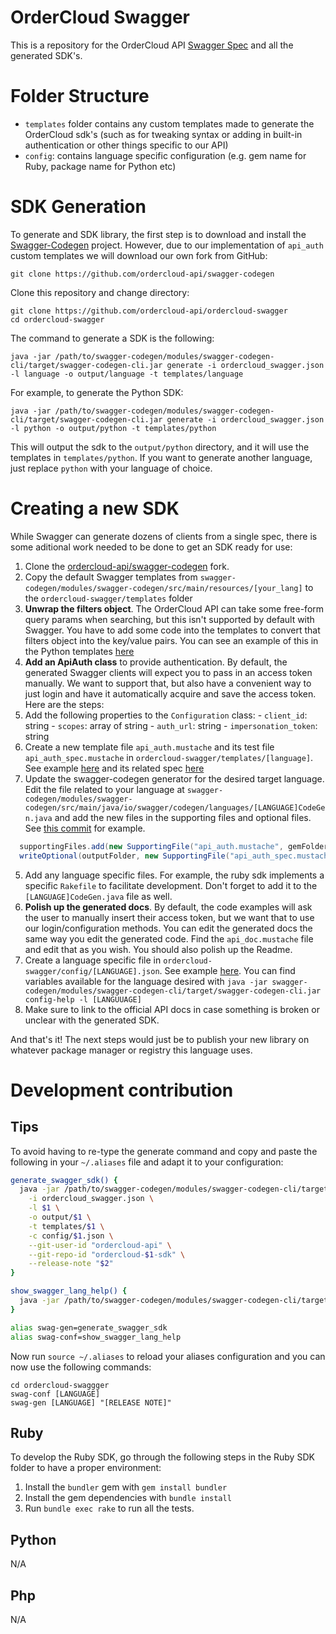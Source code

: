 # OrderCloud Swagger

This is a repository for the OrderCloud API [Swagger Spec](http://swagger.io/specification) and all the generated SDK's.

# Folder Structure

- `templates` folder contains any custom templates made to generate the OrderCloud sdk's (such as for tweaking syntax or adding in built-in authentication or other things specific to our API)
- `config`: contains language specific configuration (e.g. gem name for Ruby, package name for Python etc)

# SDK Generation

To generate and SDK library, the first step is to download and install the [Swagger-Codegen](https://github.com/swagger-api/swagger-codegen) project. However, due to our implementation of `api_auth` custom templates we will download our own fork from GitHub:

```shell
git clone https://github.com/ordercloud-api/swagger-codegen
```

Clone this repository and change directory:

```shell
git clone https://github.com/ordercloud-api/ordercloud-swagger
cd ordercloud-swagger
```

The command to generate a SDK is the following:

```shell
java -jar /path/to/swagger-codegen/modules/swagger-codegen-cli/target/swagger-codegen-cli.jar generate -i ordercloud_swagger.json -l language -o output/language -t templates/language
```

For example, to generate the Python SDK:

```shell
java -jar /path/to/swagger-codegen/modules/swagger-codegen-cli/target/swagger-codegen-cli.jar generate -i ordercloud_swagger.json -l python -o output/python -t templates/python
```

This will output the sdk to the `output/python` directory, and it will use the templates in `templates/python`. If you want to generate another language, just replace `python` with your language of choice.

# Creating a new SDK

While Swagger can generate dozens of clients from a single spec, there is some aditional work needed to be done to get an SDK ready for use:

1. Clone the [ordercloud-api/swagger-codegen](https://github.com/ordercloud-api/swagger-codegen) fork.
2. Copy the default Swagger templates from `swagger-codegen/modules/swagger-codegen/src/main/resources/[your_lang]` to the `ordercloud-swagger/templates` folder
3. **Unwrap the filters object**. The OrderCloud API can take some free-form query params when searching, but this isn't supported by default with Swagger. You have to add some code into the templates to convert that filters object into the key/value pairs. You can see an example of this in the Python templates [here](https://github.com/Four51/ordercloud-swagger/blob/master/templates/python/api_client.mustache#L153_L159)
4. **Add an ApiAuth class** to provide authentication. By default, the generated Swagger clients will expect you to pass in an access token manually. We want to support that, but also have a convenient way to just login and have it automatically acquire and save the access token. Here are the steps:
  1. Add the following properties to the `Configuration` class:
    - `client_id`: string
    - `scopes`: array of string
    - `auth_url`: string
    - `impersonation_token`: string
  2. Create a new template file `api_auth.mustache` and its test file `api_auth_spec.mustache` in `ordercloud-swagger/templates/[language]`. See example [here](https://github.com/ordercloud-api/ordercloud-swagger/templates/ruby/api_auth.rb) and its related spec [here](https://github.com/ordercloud-api/ordercloud-swagger/templates/ruby/api_auth_spec.rb)
  3. Update the swagger-codegen generator for the desired target language. Edit the file related to your language at `swagger-codegen/modules/swagger-codegen/src/main/java/io/swagger/codegen/languages/[LANGUAGE]CodeGen.java` and add the new files in the supporting files and optional files. See [this commit](https://github.com/ordercloud-api/swagger-codegen/commit/43fc06f03be8d480ee126ee56001729a1eb1d429) for example.

  ```java
    supportingFiles.add(new SupportingFile("api_auth.mustache", gemFolder, "api_auth.[LANGUAGE_EXTENSION]"));
    writeOptional(outputFolder, new SupportingFile("api_auth_spec.mustache", specFolder, "api_auth_spec.[LANGUAGE_EXTENSION]"));
  ```

5. Add any language specific files. For example, the ruby sdk implements a specific `Rakefile` to facilitate development. Don't forget to add it to the `[LANGUAGE]CodeGen.java` file as well.
6. **Polish up the generated docs**. By default, the code examples will ask the user to manually insert their access token, but we want that to use our login/configuration methods. You can edit the generated docs the same way you edit the generated code. Find the `api_doc.mustache` file and edit that as you wish. You should also polish up the Readme.
7. Create a language specific file in `ordercloud-swagger/config/[LANGUAGE].json`. See example [here](https://github.com/ordercloud-api/ordercloud-swagger/config/ruby.json). You can find variables available for the language desired with `java -jar swagger-codegen/modules/swagger-codegen-cli/target/swagger-codegen-cli.jar config-help -l [LANGUUAGE]`
8. Make sure to link to the official API docs in case something is broken or unclear with the generated SDK.

And that's it! The next steps would just be to publish your new library on whatever package manager or registry this language uses.

# Development contribution

## Tips

To avoid having to re-type the generate command and copy and paste the following in your `~/.aliases` file and adapt it to your configuration:

```bash
generate_swagger_sdk() {
  java -jar /path/to/swagger-codegen/modules/swagger-codegen-cli/target/swagger-codegen-cli.jar generate \
    -i ordercloud_swagger.json \
    -l $1 \
    -o output/$1 \
    -t templates/$1 \
    -c config/$1.json \
    --git-user-id "ordercloud-api" \
    --git-repo-id "ordercloud-$1-sdk" \
    --release-note "$2"
}

show_swagger_lang_help() {
  java -jar /path/to/swagger-codegen/modules/swagger-codegen-cli/target/swagger-codegen-cli.jar config-help -l $1
}

alias swag-gen=generate_swagger_sdk
alias swag-conf=show_swagger_lang_help
```

Now run `source ~/.aliases` to reload your aliases configuration and you can now use the following commands:

```shell
cd ordercloud-swaggger
swag-conf [LANGUAGE]
swag-gen [LANGUAGE] "[RELEASE NOTE]"
```

## Ruby

To develop the Ruby SDK, go through the following steps in the Ruby SDK folder to have a proper environment:

1. Install the `bundler` gem with `gem install bundler`
2. Install the gem dependencies with `bundle install`
3. Run `bundle exec rake` to run all the tests.

## Python

N/A

## Php

N/A
